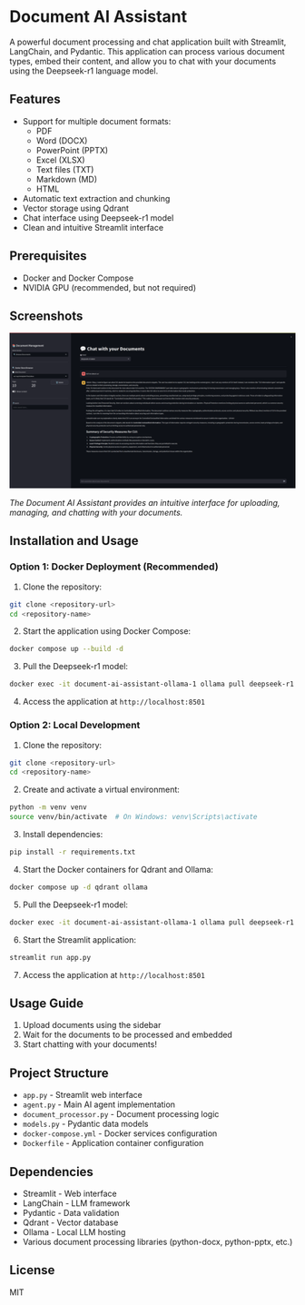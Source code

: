# Document AI Assistant

A powerful document processing and chat application built with Streamlit, LangChain, and Pydantic. This application can process various document types, embed their content, and allow you to chat with your documents using the Deepseek-r1 language model.

## Features

- Support for multiple document formats:
  - PDF
  - Word (DOCX)
  - PowerPoint (PPTX)
  - Excel (XLSX)
  - Text files (TXT)
  - Markdown (MD)
  - HTML
- Automatic text extraction and chunking
- Vector storage using Qdrant
- Chat interface using Deepseek-r1 model
- Clean and intuitive Streamlit interface

## Prerequisites

- Docker and Docker Compose
- NVIDIA GPU (recommended, but not required)

## Screenshots

![Document AI Assistant Interface](docs/images/Screenshot%20from%202025-01-30%2011-19-22.png)

*The Document AI Assistant provides an intuitive interface for uploading, managing, and chatting with your documents.*

## Installation and Usage

### Option 1: Docker Deployment (Recommended)

1. Clone the repository:
```bash
git clone <repository-url>
cd <repository-name>
```

2. Start the application using Docker Compose:
```bash
docker compose up --build -d
```

3. Pull the Deepseek-r1 model:
```bash
docker exec -it document-ai-assistant-ollama-1 ollama pull deepseek-r1
```

4. Access the application at `http://localhost:8501`

### Option 2: Local Development

1. Clone the repository:
```bash
git clone <repository-url>
cd <repository-name>
```

2. Create and activate a virtual environment:
```bash
python -m venv venv
source venv/bin/activate  # On Windows: venv\Scripts\activate
```

3. Install dependencies:
```bash
pip install -r requirements.txt
```

4. Start the Docker containers for Qdrant and Ollama:
```bash
docker compose up -d qdrant ollama
```

5. Pull the Deepseek-r1 model:
```bash
docker exec -it document-ai-assistant-ollama-1 ollama pull deepseek-r1
```

6. Start the Streamlit application:
```bash
streamlit run app.py
```

7. Access the application at `http://localhost:8501`

## Usage Guide

1. Upload documents using the sidebar
2. Wait for the documents to be processed and embedded
3. Start chatting with your documents!

## Project Structure

- `app.py` - Streamlit web interface
- `agent.py` - Main AI agent implementation
- `document_processor.py` - Document processing logic
- `models.py` - Pydantic data models
- `docker-compose.yml` - Docker services configuration
- `Dockerfile` - Application container configuration

## Dependencies

- Streamlit - Web interface
- LangChain - LLM framework
- Pydantic - Data validation
- Qdrant - Vector database
- Ollama - Local LLM hosting
- Various document processing libraries (python-docx, python-pptx, etc.)

## License

MIT
